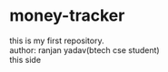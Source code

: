 # money-tracker
this is my first repository.
<br>
author: ranjan yadav(btech cse student)
<br>
this side 
